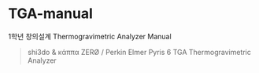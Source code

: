 # TGA-manual
1학년 창의설계 Thermogravimetric Analyzer Manual

> shi3do & κάππα ZERØ / Perkin Elmer Pyris 6 TGA Thermogravimetric Analyzer
